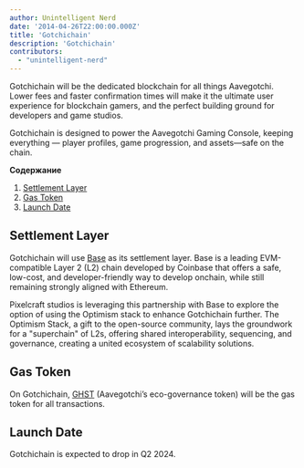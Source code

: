 ```yaml
---
author: Unintelligent Nerd
date: '2014-04-26T22:00:00.000Z'
title: 'Gotchichain'
description: 'Gotchichain'
contributors:
  - "unintelligent-nerd"
---
```


Gotchichain will be the dedicated blockchain for all things Aavegotchi. Lower fees and faster confirmation times will make it the ultimate user experience for blockchain gamers, and the perfect building ground for developers and game studios.

Gotchichain is designed to power the Aavegotchi Gaming Console, keeping everything — player profiles, game progression, and assets—safe on the chain.

<div class="contentsBox">

**Содержание**

<ol>
<li><a href=#settlement-layer>Settlement Layer</a></li>
<li><a href=#gas-token>Gas Token</a></li>
<li><a href=#launch-date>Launch Date</a></li>
</ol>

</div>

## Settlement Layer

Gotchichain will use [Base](https://www.base.org/) as its settlement layer. Base is a leading EVM-compatible Layer 2 (L2) chain developed by Coinbase that offers a safe, low-cost, and developer-friendly way to develop onchain, while still remaining strongly aligned with Ethereum.

Pixelcraft studios is leveraging this partnership with Base to explore the option of using the Optimism stack to enhance Gotchichain further. The Optimism Stack, a gift to the open-source community, lays the groundwork for a "superchain" of L2s, offering shared interoperability, sequencing, and governance, creating a united ecosystem of scalability solutions.

## Gas Token

On Gotchichain, [GHST](/ghst) (Aavegotchi’s eco-governance token) will be the gas token for all transactions.

## Launch Date

Gotchichain is expected to drop in Q2 2024.